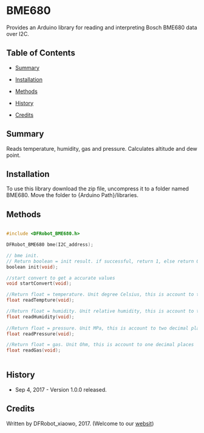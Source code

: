 # BME680
Provides an Arduino library for reading and interpreting Bosch BME680 data over I2C.

## Table of Contents

* [Summary](#summary)
* [Installation](#installation)
* [Methods](#methods)

* [History](#history)
* [Credits](#credits)
<snippet>
<content>

## Summary

Reads temperature, humidity, gas and pressure. Calculates altitude and dew point.

## Installation

To use this library download the zip file, uncompress it to a folder named BME680. Move the folder to {Arduino Path}/libraries.

## Methods

```C++

#include <DFRobot_BME680.h>

DFRobot_BME680 bme(I2C_address);

// bme init.
// Return boolean = init result. if successful, return 1, else return 0
boolean init(void);

//start convert to get a accurate values
void startConvert(void);

//Return float = temperature. Unit degree Celsius, this is account to two decimal places
float readTempture(void);

//Return float = humidity. Unit relative humidity, this is account to two decimal places
float readHumidity(void);
	
//Return float = pressure. Unit MPa, this is account to two decimal places
float readPressure(void);

//Return float = gas. Unit Ohm, this is account to one decimal places
float readGas(void);
	
```
	
## History

- Sep 4, 2017 - Version 1.0.0 released.

## Credits

Written by DFRobot_xiaowo, 2017. (Welcome to our [websit](https://www.dfrobot.com/))
